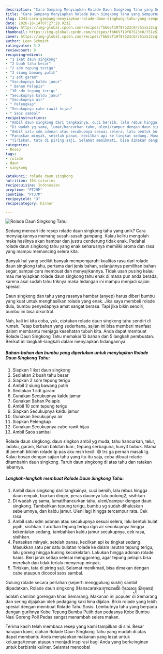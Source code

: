```yaml
---
description: "Cara Gampang Menyiapkan Rolade Daun Singkong Tahu yang Sempurna"
title: "Cara Gampang Menyiapkan Rolade Daun Singkong Tahu yang Sempurna"
slug: 1341-cara-gampang-menyiapkan-rolade-daun-singkong-tahu-yang-sempurna
date: 2020-10-14T07:27:29.021Z
image: https://img-global.cpcdn.com/recipes/fbb65f19f87523c0/751x532cq70/rolade-daun-singkong-tahu-foto-resep-utama.jpg
thumbnail: https://img-global.cpcdn.com/recipes/fbb65f19f87523c0/751x532cq70/rolade-daun-singkong-tahu-foto-resep-utama.jpg
cover: https://img-global.cpcdn.com/recipes/fbb65f19f87523c0/751x532cq70/rolade-daun-singkong-tahu-foto-resep-utama.jpg
author: Leon Schmidt
ratingvalue: 3.2
reviewcount: 8
recipeingredient:
- "1 ikat daun singkong"
- "2 buah tahu besar"
- "2 sdm tepung terigu"
- "2 siung bawang putih"
- "1 sdt garam"
- "Secukupnya kaldu jamur"
- " Bahan Pelapis"
- "10 sdm tepung terigu"
- "Secukupnya kaldu jamur"
- "Secukupnya air"
- " Pelengkap"
- "Secukupnya cabe rawit hijau"
- " Saos sambal"
recipeinstructions:
- "Ambil daun singkong dari tangkainya, cuci bersih, lalu rebus hingga daun empuk, biarkan dingin, peras daunnya lalu potong2, sisihkan."
- "Di wadah yg sama, lumat/hancurkan tahu, uleni/campur dengan daun singkong. Tambahkan tepung terigu, bumbu yg sudah dihaluskan sebelumnya, dan kaldu jamur. Uleni lagi hingga tercampur rata. Cek rasa."
- "Ambil satu sdm adonan atau secukupnya sesuai selera, lalu bentuk bulat pipih, sisihkan. Larutkan tepung terigu dgn air secukupnya hingga kekentalan sedang, tambahkan kaldu jamur secukupnya, cek rasa, sisihkan."
- "Panaskan minyak, setelah panas, kecilkan api ke tingkat sedang. Masukkan satu per satu bulatan rolade ke dalam larutan tepung terigu, lalu goreng hingga kuning kecokelatan. Lakukan hingga adonan rolade habis. Beri jarak setiap selesai menggoreng, agar tepung pelapis bisa merekah dan tidak terlalu menyerap minyak."
- "Tiriskan, tata di piring saji. Selamat menikmati, bisa dimakan dengan cabe ataupun dicocol saos sambal."
categories:
- Resep
tags:
- rolade
- daun
- singkong

katakunci: rolade daun singkong 
nutrition: 104 calories
recipecuisine: Indonesian
preptime: "PT29M"
cooktime: "PT37M"
recipeyield: "3"
recipecategory: Dinner

---
```



![Rolade Daun Singkong Tahu](https://img-global.cpcdn.com/recipes/fbb65f19f87523c0/751x532cq70/rolade-daun-singkong-tahu-foto-resep-utama.jpg)

Sedang mencari ide resep rolade daun singkong tahu yang unik? Cara menyiapkannya memang susah-susah gampang. Kalau keliru mengolah maka hasilnya akan hambar dan justru cenderung tidak enak. Padahal rolade daun singkong tahu yang enak seharusnya memiliki aroma dan rasa yang mampu memancing selera kita.

Banyak hal yang sedikit banyak mempengaruhi kualitas rasa dari rolade daun singkong tahu, pertama dari jenis bahan, selanjutnya pemilihan bahan segar, sampai cara membuat dan menyajikannya. Tidak usah pusing kalau mau menyiapkan rolade daun singkong tahu enak di mana pun anda berada, karena asal sudah tahu triknya maka hidangan ini mampu menjadi sajian spesial.

Daun singkong dan tahu yang rasanya hambar (anyep) harus diberi bumbu yang kuat untuk menghasilkan rolade yang enak. Jika saya membeli rolade dulu, bumbu penyedapnya amat sangat berasa. Tapi jika bikin sendiri, bumbu ini bisa dikontrol.


Nah, kali ini kita coba, yuk, ciptakan rolade daun singkong tahu sendiri di rumah. Tetap berbahan yang sederhana, sajian ini bisa memberi manfaat dalam membantu menjaga kesehatan tubuh kita. Anda dapat membuat Rolade Daun Singkong Tahu memakai 13 bahan dan 5 langkah pembuatan. Berikut ini langkah-langkah dalam menyiapkan hidangannya.

<!--inarticleads1-->

##### Bahan-bahan dan bumbu yang diperlukan untuk menyiapkan Rolade Daun Singkong Tahu:

1. Siapkan 1 ikat daun singkong
1. Sediakan 2 buah tahu besar
1. Siapkan 2 sdm tepung terigu
1. Ambil 2 siung bawang putih
1. Sediakan 1 sdt garam
1. Gunakan Secukupnya kaldu jamur
1. Gunakan  Bahan Pelapis
1. Ambil 10 sdm tepung terigu
1. Siapkan Secukupnya kaldu jamur
1. Gunakan Secukupnya air
1. Siapkan  Pelengkap
1. Gunakan Secukupnya cabe rawit hijau
1. Ambil  Saos sambal


Rolade daun singkong. daun singkon ambil yg muda, tahu hancurkan, telur, ladaku, garam, Bahan balutan luar:, tepung serbaguna, kunyit bubuk. Mama dl pernah bikinin rolade tp pas aku msh kecil. 😅 trs ga pernah masak lg. Kalau bosan dengan sajian tahu yang itu-itu saja, coba dibuat rolade ditambahin daun singkong. Taruh daun singkong di atas tahu dan ratakan lebarnya. 

<!--inarticleads2-->

##### Langkah-langkah membuat Rolade Daun Singkong Tahu:

1. Ambil daun singkong dari tangkainya, cuci bersih, lalu rebus hingga daun empuk, biarkan dingin, peras daunnya lalu potong2, sisihkan.
1. Di wadah yg sama, lumat/hancurkan tahu, uleni/campur dengan daun singkong. Tambahkan tepung terigu, bumbu yg sudah dihaluskan sebelumnya, dan kaldu jamur. Uleni lagi hingga tercampur rata. Cek rasa.
1. Ambil satu sdm adonan atau secukupnya sesuai selera, lalu bentuk bulat pipih, sisihkan. Larutkan tepung terigu dgn air secukupnya hingga kekentalan sedang, tambahkan kaldu jamur secukupnya, cek rasa, sisihkan.
1. Panaskan minyak, setelah panas, kecilkan api ke tingkat sedang. Masukkan satu per satu bulatan rolade ke dalam larutan tepung terigu, lalu goreng hingga kuning kecokelatan. Lakukan hingga adonan rolade habis. Beri jarak setiap selesai menggoreng, agar tepung pelapis bisa merekah dan tidak terlalu menyerap minyak.
1. Tiriskan, tata di piring saji. Selamat menikmati, bisa dimakan dengan cabe ataupun dicocol saos sambal.


Gulung rolade secara perlahan (seperti menggulung sushi) sambil dipadatkan. Rolade daun singkong (Hanacaraka:ꦫꦺꦴꦭꦢꦼ ꦢꦻꦴꦤ꧀ ꦱꦶꦁꦏꦺꦴꦁ) adalah camilan gorengan khas Semarang. Makanan ini populer di Semarang dan sering dijajakan oleh pedagang kaki lima dijalan. Bikin rolade yang lebih spesial dengan membuat Rolade Tahu Sosis. Lembutnya tahu yang berpadu dengan gurihnya Kobe Tepung Bumbu Putih dan pedasnya Kobe Bumbu Nasi Goreng Poll Pedas sangat menambah selera makan. 

Terima kasih telah membaca resep yang kami tampilkan di sini. Besar harapan kami, olahan Rolade Daun Singkong Tahu yang mudah di atas dapat membantu Anda menyiapkan makanan yang lezat untuk keluarga/teman ataupun menjadi inspirasi bagi Anda yang berkeinginan untuk berbisnis kuliner. Selamat mencoba!
